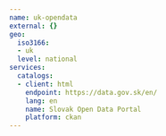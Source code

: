 ```yaml
---
name: uk-opendata
external: {}
geo:
  iso3166:
  - uk
  level: national
services:
  catalogs:
  - client: html
    endpoint: https://data.gov.sk/en/
    lang: en
    name: Slovak Open Data Portal
    platform: ckan
---
```

